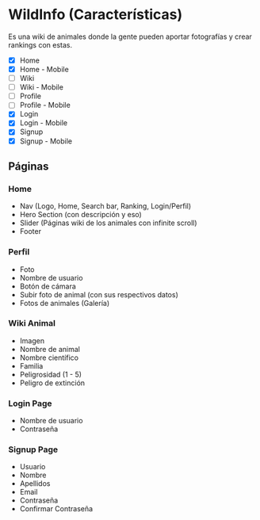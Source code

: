 # WildInfo (Características)

Es una wiki de animales donde la gente pueden aportar fotografías y crear rankings con estas.

- [x] Home
- [x] Home - Mobile
- [ ] Wiki
- [ ] Wiki - Mobile
- [ ] Profile
- [ ] Profile - Mobile
- [x] Login
- [x] Login - Mobile
- [x] Signup
- [x] Signup - Mobile

## Páginas

### Home

* Nav (Logo, Home, Search bar, Ranking, Login/Perfil)
* Hero Section (con descripción y eso)
* Slider (Páginas wiki de los animales con infinite scroll)
* Footer

<!-- * Contact (Para reportar problemas, pedir features, gestión de cuentas, etc.) -->

### Perfil

* Foto
* Nombre de usuario
* Botón de cámara
* Subir foto de animal (con sus respectivos datos)
* Fotos de animales (Galería)
<!-- * Settings -->

### Wiki Animal

* Imagen
* Nombre de animal
* Nombre científico
* Familia
* Peligrosidad (1 - 5)
* Peligro de extinción

### Login Page

* Nombre de usuario
* Contraseña

### Signup Page

* Usuario
* Nombre
* Apellidos
* Email
* Contraseña
* Confirmar Contraseña
